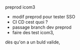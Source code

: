 preprod icom3

- modif preprod pour tester SSO
- CI CD cest quoi ?
- passage branch dev preprod 
- faire des test icom3, 

dès qu'on a un buld valide, 